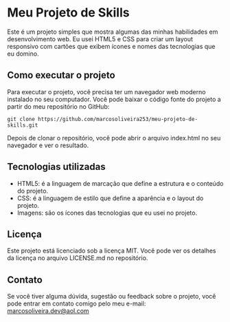 # Meu Projeto de Skills

Este é um projeto simples que mostra algumas das minhas habilidades em desenvolvimento web. Eu usei HTML5 e CSS para criar um layout responsivo com cartões que exibem ícones e nomes das tecnologias que eu domino.

## Como executar o projeto

Para executar o projeto, você precisa ter um navegador web moderno instalado no seu computador. Você pode baixar o código fonte do projeto a partir do meu repositório no GitHub:

`git clone https://github.com/marcosoliveira253/meu-projeto-de-skills.git`

Depois de clonar o repositório, você pode abrir o arquivo index.html no seu navegador e ver o resultado.

## Tecnologias utilizadas

- HTML5: é a linguagem de marcação que define a estrutura e o conteúdo do projeto.
- CSS: é a linguagem de estilo que define a aparência e o layout do projeto.
- Imagens: são os ícones das tecnologias que eu usei no projeto. 

## Licença

Este projeto está licenciado sob a licença MIT. Você pode ver os detalhes da licença no arquivo LICENSE.md no repositório.

## Contato

Se você tiver alguma dúvida, sugestão ou feedback sobre o projeto, você pode entrar em contato comigo pelo meu e-mail: marcosoliveira.dev@aol.com
